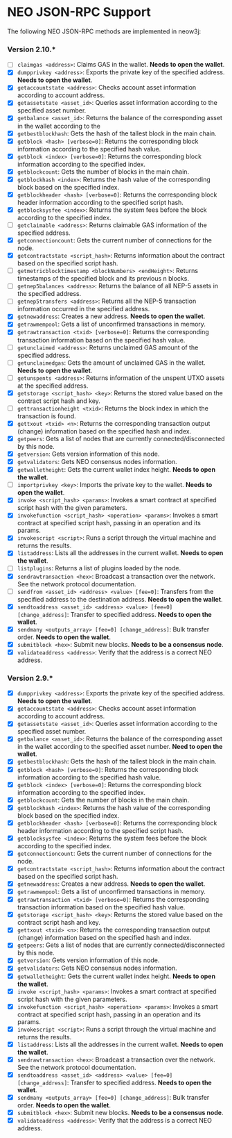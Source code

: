 # NEO JSON-RPC Support

The following NEO JSON-RPC methods are implemented in neow3j:

### Version 2.10.*

- [ ] `claimgas <address>`: Claims GAS in the wallet. **Needs to open the wallet**.
- [x] `dumpprivkey <address>`: Exports the private key of the specified address. **Needs to open the wallet**.
- [x] `getaccountstate <address>`: Checks account asset information according to account address.
- [x] `getassetstate <asset_id>`: Queries asset information according to the specified asset number.
- [x] `getbalance <asset_id>`: Returns the balance of the corresponding asset in the wallet according to the 
- [x] `getbestblockhash`: Gets the hash of the tallest block in the main chain.
- [x] `getblock <hash> [verbose=0]`: Returns the corresponding block information according to the specified hash value.
- [x] `getblock	<index> [verbose=0]`: Returns the corresponding block information according to the specified index.
- [x] `getblockcount`: Gets the number of blocks in the main chain.
- [x] `getblockhash <index>`: Returns the hash value of the corresponding block based on the specified index.
- [x] `getblockheader <hash> [verbose=0]`: Returns the corresponding block header information according to the specified script hash.
- [x] `getblocksysfee <index>`: Returns the system fees before the block according to the specified index.
- [ ] `getclaimable <address>`: Returns claimable GAS information of the specified address.
- [x] `getconnectioncount`: Gets the current number of connections for the node.
- [x] `getcontractstate <script_hash>`: Returns information about the contract based on the specified script hash.
- [ ] `getmetricblocktimestamp <blockNumbers> <endHeight>`: Returns timestamps of the specified block and its previous n blocks.
- [ ] `getnep5balances <address>`: Returns the balance of all NEP-5 assets in the specified address.
- [ ] `getnep5transfers <address>`: Returns all the NEP-5 transaction information occurred in the specified address.
- [x] `getnewaddress`: Creates a new address. **Needs to open the wallet**.
- [x] `getrawmempool`: Gets a list of unconfirmed transactions in memory.
- [x] `getrawtransaction <txid> [verbose=0]`: Returns the corresponding transaction information based on the specified hash value.
- [ ] `getunclaimed <address>`: Returns unclaimed GAS amount of the specified address.
- [ ] `getunclaimedgas`: Gets the amount of unclaimed GAS in the wallet. **Needs to open the wallet**.
- [ ] `getunspents <address>`: Returns information of the unspent UTXO assets at the specified address.
- [x] `getstorage <script_hash> <key>`: Returns the stored value based on the contract script hash and key.
- [ ] `gettransactionheight <txid>`: Returns the block index in which the transaction is found.
- [x] `gettxout <txid> <n>`: Returns the corresponding transaction output (change) information based on the specified hash and index.
- [x] `getpeers`: Gets a list of nodes that are currently connected/disconnected by this node.
- [x] `getversion`: Gets version information of this node.
- [x] `getvalidators`: Gets NEO consensus nodes information.
- [x] `getwalletheight`: Gets the current wallet index height. **Needs to open the wallet**.
- [ ] `importprivkey <key>`: Imports the private key to the wallet. **Needs to open the wallet**.
- [x] `invoke <script_hash> <params>`: Invokes a smart contract at specified script hash with the given parameters.
- [x] `invokefunction <script_hash> <operation> <params>`: Invokes a smart contract at specified script hash, passing in an operation and its params.
- [x] `invokescript <script>`: Runs a script through the virtual machine and returns the results.
- [x] `listaddress`: Lists all the addresses in the current wallet.	**Needs to open the wallet**.
- [ ] `listplugins`: Returns a list of plugins loaded by the node.
- [x] `sendrawtransaction <hex>`: Broadcast a transaction over the network. See the network protocol documentation.
- [ ] `sendfrom <asset_id> <address> <value> [fee=0]`: Transfers from the specified address to the destination address. **Needs to open the wallet**.
- [x] `sendtoaddress <asset_id> <address> <value> [fee=0] [change_address]`: Transfer to specified address. **Needs to open the wallet**.
- [x] `sendmany <outputs_array> [fee=0] [change_address]`: Bulk transfer order. **Needs to open the wallet**.
- [x] `submitblock <hex>`: Submit new blocks. **Needs to be a consensus node**.
- [x] `validateaddress <address>`: Verify that the address is a correct NEO address.

### Version 2.9.*

- [x] `dumpprivkey <address>`: Exports the private key of the specified address. **Needs to open the wallet**.
- [x] `getaccountstate <address>`: Checks account asset information according to account address.
- [x] `getassetstate <asset_id>`: Queries asset information according to the specified asset number.
- [x] `getbalance <asset_id>`: Returns the balance of the corresponding asset in the wallet according to the specified asset number. **Need to open the wallet**.
- [x] `getbestblockhash`: Gets the hash of the tallest block in the main chain.
- [x] `getblock <hash> [verbose=0]`: Returns the corresponding block information according to the specified hash value.
- [x] `getblock	<index> [verbose=0]`: Returns the corresponding block information according to the specified index.
- [x] `getblockcount`: Gets the number of blocks in the main chain.
- [x] `getblockhash <index>`: Returns the hash value of the corresponding block based on the specified index.
- [x] `getblockheader <hash> [verbose=0]`: Returns the corresponding block header information according to the specified script hash.
- [x] `getblocksysfee <index>`: Returns the system fees before the block according to the specified index.
- [x] `getconnectioncount`: Gets the current number of connections for the node.
- [x] `getcontractstate <script_hash>`: Returns information about the contract based on the specified script hash.
- [x] `getnewaddress`: Creates a new address. **Needs to open the wallet**.
- [x] `getrawmempool`: Gets a list of unconfirmed transactions in memory.
- [x] `getrawtransaction <txid> [verbose=0]`: Returns the corresponding transaction information based on the specified hash value.
- [x] `getstorage <script_hash> <key>`: Returns the stored value based on the contract script hash and key.
- [x] `gettxout <txid> <n>`: Returns the corresponding transaction output (change) information based on the specified hash and index.
- [x] `getpeers`: Gets a list of nodes that are currently connected/disconnected by this node.
- [x] `getversion`: Gets version information of this node.
- [x] `getvalidators`: Gets NEO consensus nodes information.
- [x] `getwalletheight`: Gets the current wallet index height. **Needs to open the wallet**.
- [x] `invoke <script_hash> <params>`: Invokes a smart contract at specified script hash with the given parameters.
- [x] `invokefunction <script_hash> <operation> <params>`: Invokes a smart contract at specified script hash, passing in an operation and its params.
- [x] `invokescript <script>`: Runs a script through the virtual machine and returns the results.
- [x] `listaddress`: Lists all the addresses in the current wallet.	**Needs to open the wallet**.
- [x] `sendrawtransaction <hex>`: Broadcast a transaction over the network. See the network protocol documentation.
- [x] `sendtoaddress <asset_id> <address> <value> [fee=0] [change_address]`: Transfer to specified address. **Needs to open the wallet**.
- [x] `sendmany <outputs_array> [fee=0] [change_address]`: Bulk transfer order. **Needs to open the wallet**.
- [x] `submitblock <hex>`: Submit new blocks. **Needs to be a consensus node**.
- [x] `validateaddress <address>`: Verify that the address is a correct NEO address.
